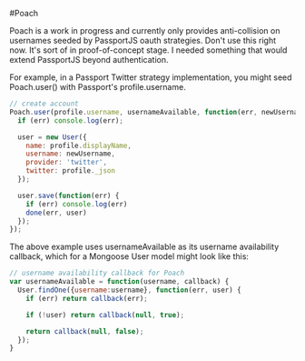 #Poach

Poach is a work in progress and currently only provides anti-collision on usernames seeded by PassportJS oauth strategies. Don't use this right now. It's sort of in proof-of-concept stage.  I needed something that would extend PassportJS beyond authentication.

For example, in a Passport Twitter strategy implementation, you might seed Poach.user() with Passport's profile.username.

```js
// create account
Poach.user(profile.username, usernameAvailable, function(err, newUsername) {
  if (err) console.log(err);

  user = new User({
    name: profile.displayName,
    username: newUsername,
    provider: 'twitter',
    twitter: profile._json
  });

  user.save(function(err) {
    if (err) console.log(err)
    done(err, user)
  });
});
```

The above example uses usernameAvailable as its username availability callback, which for a Mongoose User model might look like this:

```js
// username availability callback for Poach
var usernameAvailable = function(username, callback) {
  User.findOne({username:username}, function(err, user) {
    if (err) return callback(err);

    if (!user) return callback(null, true);

    return callback(null, false);
  });
}
```